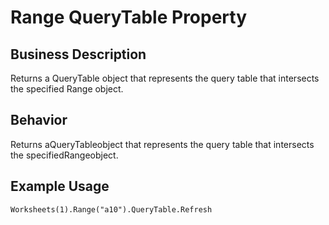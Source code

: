 # Range QueryTable Property

## Business Description
Returns a QueryTable object that represents the query table that intersects the specified Range object.

## Behavior
Returns aQueryTableobject that represents the query table that intersects the specifiedRangeobject.

## Example Usage
```vba
Worksheets(1).Range("a10").QueryTable.Refresh
```